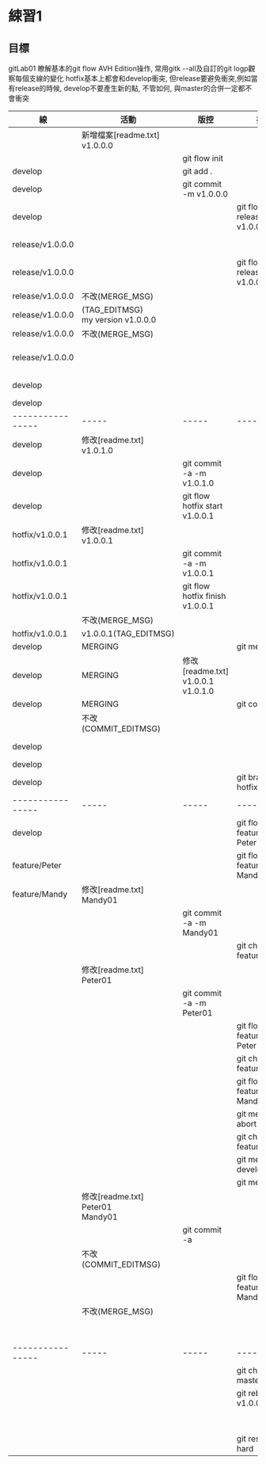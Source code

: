 # 綀習1
## 目標
gitLab01
瞭解基本的git flow AVH Edition操作, 常用gitk --all及自訂的git logp觀察每個支線的變化
hotfix基本上都會和develop衝突, 但release要避免衝突,例如當有release的時候, develop不要產生新的點, 不管如何, 與master的合併一定都不會衝突

|線              | 活動| 版控| 操作| 查詢|
|----------------|-----|----|-----|-----|
|                |新增檔案[readme.txt]<br>v1.0.0.0|
|                |       |git flow init|
|develop         |       |git add .|
|develop         |       |git commit -m v1.0.0.0|
|develop         |           ||git flow release start v1.0.0.0|
|release/v1.0.0.0|                |||git branch
|release/v1.0.0.0|           ||git flow release finish v1.0.0.0|
|release/v1.0.0.0|不改(MERGE_MSG)|
|release/v1.0.0.0|(TAG_EDITMSG)<br>my version v1.0.0.0|
|release/v1.0.0.0|不改(MERGE_MSG)|
|release/v1.0.0.0|                |||git show v1.0.0.0
|develop         |                |||git branch
|develop         |                |||gitk
|----------------|-----|-----|-----|-----|
|develop         |修改[readme.txt]<br>v1.0.1.0|
|develop         |     |git commit -a -m v1.0.1.0|
|develop         |     |git flow hotfix start v1.0.0.1|
|hotfix/v1.0.0.1 |修改[readme.txt]<br>v1.0.0.1|
|hotfix/v1.0.0.1 |     |git commit -a -m v1.0.0.1|
|hotfix/v1.0.0.1 |     |git flow hotfix finish v1.0.0.1|
|                |不改(MERGE_MSG)|
|hotfix/v1.0.0.1 |v1.0.0.1(TAG_EDITMSG)|
|develop|MERGING |     |git mergetool
|develop|MERGING |修改[readme.txt]<br>v1.0.0.1<br>v1.0.1.0|
|develop|MERGING |     |git commit -a
|                |不改(COMMIT_EDITMSG)
|develop         |                 |||git branch
|develop         |                 |||gitk
|develop         |           ||git branch -d hotfix/v1.0.0.1
|----------------|-----|-----|-----|-----|
|develop         |           ||git flow feature start Peter|
|feature/Peter   |           ||git flow feature start Mandy
|feature/Mandy   |修改[readme.txt]<br>Mandy01|
|                |     |git commit -a -m Mandy01
|                |           ||git checkout feature/Peter
|                |修改[readme.txt]<br>Peter01|
|                |     |git commit -a -m Peter01
|                |           ||git flow feature finish Peter
|                |           ||git checkout feature/Mandy
|                |           ||git flow feature finish Mandy
|                |           ||git merge --abort
|                |           ||git checkout feature/Mandy
|                |           ||git merge develop
|                |           ||git mergetool
|                |修改[readme.txt]<br>Peter01<br>Mandy01
|                |      |git commit -a
|                |不改(COMMIT_EDITMSG)
|                |           ||git flow feature finish Mandy
|                |不改(MERGE_MSG)
|                |                 |||git branch
|----------------|-----|-----|-----|-----|
|                |           ||git checkout master
|                |           ||git rebase -i v1.0.0.0
|                |                 |||git reflog
|                |           ||git reset --hard <sha>
